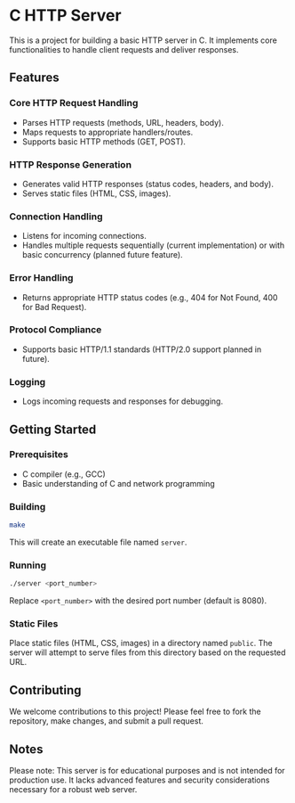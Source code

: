 # C HTTP Server

This is a project for building a basic HTTP server in C. It implements core functionalities to handle client requests and deliver responses.

## Features

### Core HTTP Request Handling
- Parses HTTP requests (methods, URL, headers, body).
- Maps requests to appropriate handlers/routes.
- Supports basic HTTP methods (GET, POST).

### HTTP Response Generation
- Generates valid HTTP responses (status codes, headers, and body).
- Serves static files (HTML, CSS, images).

### Connection Handling
- Listens for incoming connections.
- Handles multiple requests sequentially (current implementation) or with basic concurrency (planned future feature).

### Error Handling
- Returns appropriate HTTP status codes (e.g., 404 for Not Found, 400 for Bad Request).

### Protocol Compliance
- Supports basic HTTP/1.1 standards (HTTP/2.0 support planned in future).

### Logging
- Logs incoming requests and responses for debugging.

## Getting Started

### Prerequisites
- C compiler (e.g., GCC)
- Basic understanding of C and network programming

### Building

```bash
make
```

This will create an executable file named `server`.

### Running

```bash
./server <port_number>
```

Replace `<port_number>` with the desired port number (default is 8080).

### Static Files

Place static files (HTML, CSS, images) in a directory named `public`. The server will attempt to serve files from this directory based on the requested URL.

## Contributing

We welcome contributions to this project! Please feel free to fork the repository, make changes, and submit a pull request.

## Notes

Please note: This server is for educational purposes and is not intended for production use. It lacks advanced features and security considerations necessary for a robust web server.

